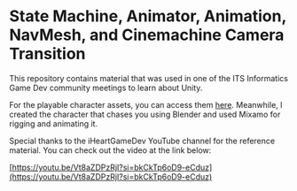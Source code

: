 # State Machine, Animator, Animation, NavMesh, and Cinemachine Camera Transition

This repository contains material that was used in one of the ITS Informatics Game Dev community meetings to learn about Unity.

For the playable character assets, you can access them [here](https://assetstore.unity.com/packages/3d/characters/jammo-character-mix-and-jam-158456). Meanwhile, I created the character that chases you using Blender and used Mixamo for rigging and animating it.

Special thanks to the iHeartGameDev YouTube channel for the reference material. You can check out the video at the link below:

[https://youtu.be/Vt8aZDPzRjI?si=bkCkTp6oD9-eCduz](https://youtu.be/Vt8aZDPzRjI?si=bkCkTp6oD9-eCduz)
